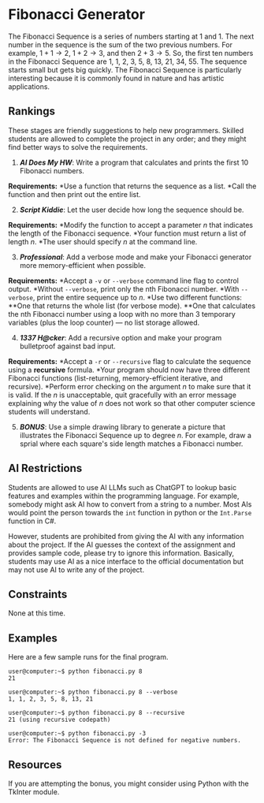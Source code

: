 # Fibonacci Generator #
The Fibonacci Sequence is a series of numbers starting at 1 and 1. The next number in the sequence is the sum of the two previous numbers. For example, $1+1\rightarrow2$, $1+2\rightarrow3$, and then $2+3\rightarrow5$. So, the first ten numbers in the Fibonacci Sequence are 1, 1, 2, 3, 5, 8, 13, 21, 34, 55. The sequence starts small but gets big quickly. The Fibonacci Sequence is particularly interesting because it is commonly found in nature and has artistic applications.

## Rankings ##
These stages are friendly suggestions to help new programmers. Skilled students are allowed to complete the project in any order; and they might find better ways to solve the requirements.

1. ***AI Does My HW***: 
Write a program that calculates and prints the first 10 Fibonacci numbers.

**Requirements:**
*Use a function that returns the sequence as a list.
*Call the function and then print out the entire list.

2. ***Script Kiddie***:
Let the user decide how long the sequence should be.

**Requirements:**
*Modify the function to accept a parameter $n$ that indicates the length of the Fibonacci sequence.
*Your function must return a list of length $n$.
*The user should specify $n$ at the command line.

3. ***Professional***:
Add a verbose mode and make your Fibonacci generator more memory-efficient when possible.

**Requirements:**
*Accept a `-v` or `--verbose` command line flag to control output.
*Without `--verbose`, print only the nth Fibonacci number.
*With `--verbose`, print the entire sequence up to $n$.
*Use two different functions:
**One that returns the whole list (for verbose mode).
**One that calculates the nth Fibonacci number using a loop with no more than 3 temporary variables (plus the loop counter) — no list storage allowed.

4. ***1337 H@cker***:
Add a recursive option and make your program bulletproof against bad input.

**Requirements:**
*Accept a `-r` or `--recursive` flag to calculate the sequence using a **recursive** formula.
*Your program should now have three different Fibonacci functions (list-returning, memory-efficient iterative, and recursive).
*Perform error checking on the argument $n$ to make sure that it is valid. If the $n$ is unacceptable, quit gracefully with an error message explaining why the value of $n$ does not work so that other computer science students will understand.

5. ***BONUS***:
Use a simple drawing library to generate a picture that illustrates the Fibonacci Sequence up to degree $n$. For example, draw a sprial where each square's side length matches a Fibonacci number.

## AI Restrictions ##
Students are allowed to use AI LLMs such as ChatGPT to lookup basic features and examples within the programming language. For example, somebody might ask AI how to convert from a string to a number. Most AIs would point the person towards the `int` function in python or the `Int.Parse` function in C#.

However, students are prohibited from giving the AI with any information about the project. If the AI guesses the context of the assignment and provides sample code, please try to ignore this information. Basically, students may use AI as a nice interface to the official documentation but may not use AI to write any of the project.

## Constraints ##
None at this time.

## Examples ##
Here are a few sample runs for the final program.
```
user@computer:~$ python fibonacci.py 8
21

user@computer:~$ python fibonacci.py 8 --verbose
1, 1, 2, 3, 5, 8, 13, 21

user@computer:~$ python fibonacci.py 8 --recursive
21 (using recursive codepath)

user@computer:~$ python fibonacci.py -3
Error: The Fibonacci Sequence is not defined for negative numbers.

```

## Resources ##
If you are attempting the bonus, you might consider using Python with the TkInter module.